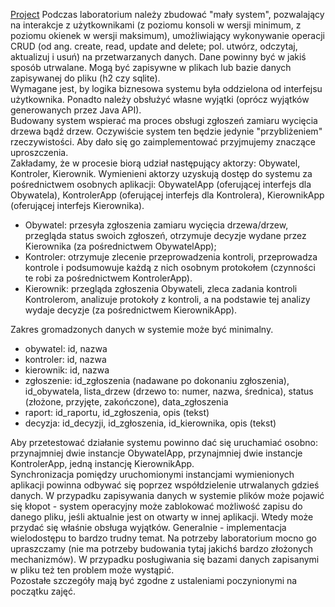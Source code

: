 [Project](Notatki/Semestr%203/Języki%20programowania/Labolatoria/Labolatoria%203/Project/Project.md)
Podczas laboratorium należy zbudować "mały system", pozwalający na interakcje z użytkownikami (z poziomu konsoli w wersji minimum, z poziomu okienek w wersji maksimum), umożliwiający wykonywanie operacji CRUD (od ang. create, read, update and delete; pol. utwórz, odczytaj, aktualizuj i usuń) na przetwarzanych danych. Dane powinny być w jakiś sposób utrwalane. Mogą być zapisywne w plikach lub bazie danych zapisywanej do pliku (h2 czy sqlite).  
Wymagane jest, by logika biznesowa systemu była oddzielona od interfejsu użytkownika. Ponadto należy obsłużyć własne wyjątki (oprócz wyjątków generowanych przez Java API).  
Budowany system wspierać ma proces obsługi zgłoszeń zamiaru wycięcia drzewa bądź drzew. Oczywiście system ten będzie jedynie "przybliżeniem" rzeczywistości. Aby dało się go zaimplementować przyjmujemy znaczące uproszczenia.  
Zakładamy, że w procesie biorą udział następujący aktorzy: Obywatel, Kontroler, Kierownik. Wymienieni aktorzy uzyskują dostęp do systemu za pośrednictwem osobnych aplikacji: ObywatelApp (oferującej interfejs dla Obywatela), KontrolerApp (oferującej interfejs dla Kontrolera), KierownikApp (oferującej interfejs Kierownika).

- Obywatel: przesyła zgłoszenia zamiaru wycięcia drzewa/drzew, przegląda status swoich zgłoszeń, otrzymuje decyzje wydane przez Kierownika (za pośrednictwem ObywatelApp);
- Kontroler: otrzymuje zlecenie przeprowadzenia kontroli, przeprowadza kontrole i podsumowuje każdą z nich osobnym protokołem (czynności te robi za pośrednictwem KontrolerApp).
- Kierownik: przegląda zgłoszenia Obywateli, zleca zadania kontroli Kontrolerom, analizuje protokoły z kontroli, a na podstawie tej analizy wydaje decyzje (za pośrednictwem KierownikApp).

Zakres gromadzonych danych w systemie może być minimalny.

- obywatel: id, nazwa
- kontroler: id, nazwa
- kierownik: id, nazwa
- zgłoszenie: id_zgłoszenia (nadawane po dokonaniu zgłoszenia), id_obywatela, lista_drzew (drzewo to: numer, nazwa, średnica), status (złożone, przyjęte, zakończone), data_zgłoszenia
- raport: id_raportu, id_zgłoszenia, opis (tekst)
- decyzja: id_decyzji, id_zgłoszenia, id_kierownika, opis (tekst)

Aby przetestować działanie systemu powinno dać się uruchamiać osobno: przynajmniej dwie instancje ObywatelApp, przynajmniej dwie instancje KontrolerApp, jedną instancję KierownikApp.  
Synchronizacja pomiędzy uruchomionymi instancjami wymienionych aplikacji powinna odbywać się poprzez współdzielenie utrwalanych gdzieś danych. W przypadku zapisywania danych w systemie plików może pojawić się kłopot - system operacyjny może zablokować możliwość zapisu do danego pliku, jeśli aktualnie jest on otwarty w innej aplikacji. Wtedy może przydać się właśnie obsługa wyjątków. Generalnie - implementacja wielodostępu to bardzo trudny temat. Na potrzeby laboratorium mocno go upraszczamy (nie ma potrzeby budowania tytaj jakichś bardzo złożonych mechanizmów). W przypadku posługiwania się bazami danych zapisanymi w pliku też ten problem może wystąpić.  
Pozostałe szczegóły mają być zgodne z ustaleniami poczynionymi na początku zajęć.
